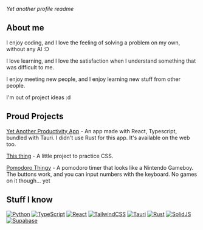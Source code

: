 *Yet another profile readme*

## About me

I enjoy coding, and I love the feeling of solving a problem on my own, without any AI :D

I love learning, and I love the satisfaction when I understand something that was difficult to me.

I enjoy meeting new people, and I enjoy learning new stuff from other people.

I'm out of project ideas :d

## Proud Projects
[Yet Another Productivity App](https://anotherproductivity.vercel.app/) - An app made with React, Typescript, bundled with Tauri. I didn't use Rust for this app. It's available on the web too.

[This thing](https://github.com/mumamomumo/ui-testing-thingy) - A little project to practice CSS.

[Pomodoro Thingy](https://github.com/mumamomumo/pomodoro-thingy) - A pomodoro timer that looks like a Nintendo Gameboy. The buttons work, and you can input numbers with the keyboard. No games on it though... yet

## Stuff I know
[![Python](https://img.shields.io/badge/python-3670A0?style=for-the-badge&logo=python&logoColor=ffdd54)](https://www.python.org/) 
[![TypeScript](https://img.shields.io/badge/typescript-%23007ACC.svg?style=for-the-badge&logo=typescript&logoColor=white)](https://www.typescriptlang.org/) 
[![React](https://img.shields.io/badge/react-%2320232a.svg?style=for-the-badge&logo=react&logoColor=%2361DAFB)](https://react.dev/) 
[![TailwindCSS](https://img.shields.io/badge/tailwindcss-%2338B2AC.svg?style=for-the-badge&logo=tailwind-css&logoColor=white)](https://tailwindcss.com/) 
[![Tauri](https://img.shields.io/badge/tauri-%2324C8DB.svg?style=for-the-badge&logo=tauri&logoColor=%23FFFFFF)](https://v2.tauri.app/) 
[![Rust](https://img.shields.io/badge/rust-%23000000.svg?style=for-the-badge&logo=rust&logoColor=white)](https://www.rust-lang.org/)
[![SolidJS](https://img.shields.io/badge/SolidJS-48b?style=for-the-badge&logo=solid&logoColor=white)](https://www.solidjs.com/) 
[![Supabase](https://img.shields.io/badge/Supabase-3ECF8E?style=for-the-badge&logo=supabase&logoColor=white)](https://supabase.com/) 
